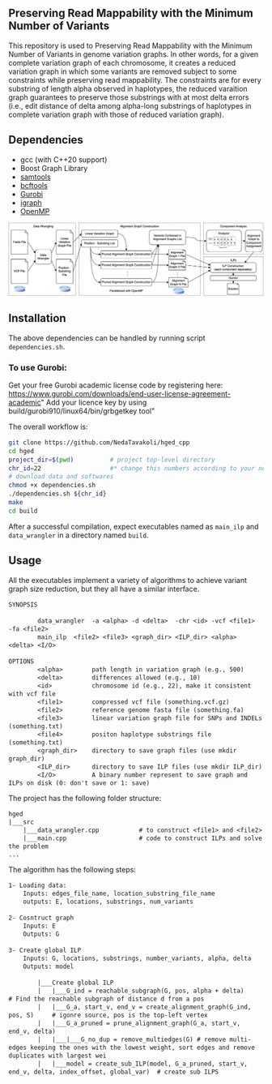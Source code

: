 ## Preserving Read Mappability with the Minimum Number of Variants

This repository is used to Preserving Read Mappability with the Minimum Number of Variants in genome variation graphs.
In other words, for a given complete variation graph of each chromosome, it creates a reduced variation graph in which 
some variants are removed subject to some constraints while preserving read mappability. The constraints are for every substring of length 
alpha observed in haplotypes, the reduced varaition graph guarantees to preserve those substrings with
at most delta errors (i.e., edit distance of delta among alpha-long substrings of haplotypes in complete variation graph with those of reduced variation graph).

## Dependencies
- gcc (with C++20 support)
- Boost Graph Library
- [samtools](https://vcftools.github.io/)
- [bcftools](https://samtools.github.io/bcftools/)
- [Gurobi](https://www.gurobi.com)
- [igraph](https://github.com/igraph/igraph)
- [OpenMP](https://curc.readthedocs.io/en/latest/programming/OpenMP-C.html)

![Workflow](figs/workflow.png)

## Installation
The above dependencies can be handled by running script `dependencies.sh`.

### To use Gurobi:
Get your free Gurobi academic license code by registering here: https://www.gurobi.com/downloads/end-user-license-agreement-academic"
Add your licence key by using build/gurobi910/linux64/bin/grbgetkey tool"

The overall workflow is:

```sh
git clone https://github.com/NedaTavakoli/hged_cpp
cd hged
project_dir=$(pwd)          # project top-level directory
chr_id=22                   #* change this numbers according to your needs
# download data and softwares
chmod +x dependencies.sh
./dependencies.sh ${chr_id} 
make
cd build
```

After a successful compilation, expect executables named as `main_ilp` and `data_wrangler` in a directory named `build`.

## Usage
All the executables implement a variety of algorithms to achieve variant graph size reduction, but they all have a similar interface.
```
SYNOPSIS
      
        data_wrangler  -a <alpha> -d <delta>  -chr <id> -vcf <file1>  -fa <file2> 
        main_ilp  <file2> <file3> <graph_dir> <ILP_dir> <alpha> <delta> <I/O> 

OPTIONS
        <alpha>        path length in variation graph (e.g., 500)
        <delta>        differences allowed (e.g., 10)
        <id>           chromosome id (e.g., 22), make it consistent with vcf file
        <file1>        compressed vcf file (something.vcf.gz)
        <file2>        reference genome fasta file (something.fa)
        <file3>        linear variation graph file for SNPs and INDELs (something.txt)
        <file4>        positon haplotype substrings file (something.txt)
        <graph_dir>    directory to save graph files (use mkdir graph_dir)
        <ILP_dir>      directory to save ILP files (use mkdir ILP_dir)
        <I/O>          A binary number represent to save graph and ILPs on disk (0: don't save or 1: save)

```

The project has the following folder structure:
```
hged
|___src  
    |___data_wrangler.cpp           # to construct <file1> and <file2>
    |___main.cpp                    # code to construct ILPs and solve the problem
...
```

The algorithm has the following steps:
```
1- Loading data: 
    Inputs: edges_file_name, location_substring_file_name
    outputs: E, locations, substrings, num_variants

2- Cosntruct graph  
    Inputs: E
    Outputs: G

3- Create global ILP
    Inputs: G, locations, substrings, number_variants, alpha, delta
    Outputs: model  

        |___Create global ILP 
        |   |___G_ind = reachable_subgraph(G, pos, alpha + delta)              # Find the reachable subgraph of distance d from a pos
        |   |___G_a, start_v, end_v = create_alignment_graph(G_ind, pos, S)     # igonre source, pos is the top-left vertex
        |   |___G_a_pruned = prune_alignment_graph(G_a, start_v, end_v, delta) 
        |   |___|___G_no_dup = remove_multiedges(G) # remove multi-edges keeping the ones with the lowest weight, sort edges and remove duplicates with largest wei
        |   |___model = create_sub_ILP(model, G_a_pruned, start_v, end_v, delta, index_offset, global_var)  # create sub ILPS
 ```     
  



